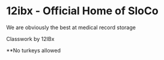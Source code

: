 # 12ibx - Official Home of SloCo
We are obviously the best at medical record storage


Classwork by 12IBx 

**No turkeys allowed
